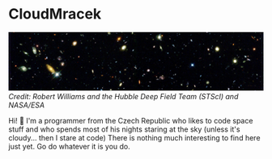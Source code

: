 
# CloudMracek
![Hubble deep field](https://github.com/CloudMracek/CloudMracek/raw/main/deepfield_banner.jpg)
*Credit: Robert Williams and the Hubble Deep Field Team (STScI) and NASA/ESA*

Hi! 👋 I'm a programmer from the Czech Republic who likes to code space stuff and who spends most of his nights staring at the sky
(unless it's cloudy... then I stare at code) There is nothing much interesting to find here just yet. Go do whatever it is you do.
<!--
**CloudMracek/CloudMracek** is a ✨ _special_ ✨ repository because its `README.md` (this file) appears on your GitHub profile.

Here are some ideas to get you started:

- 🔭 I’m currently working on ...
- 🌱 I’m currently learning ...
- 👯 I’m looking to collaborate on ...
- 🤔 I’m looking for help with ...
- 💬 Ask me about ...
- 📫 How to reach me: ...
- 😄 Pronouns: ...
- ⚡ Fun fact: ...
-->

